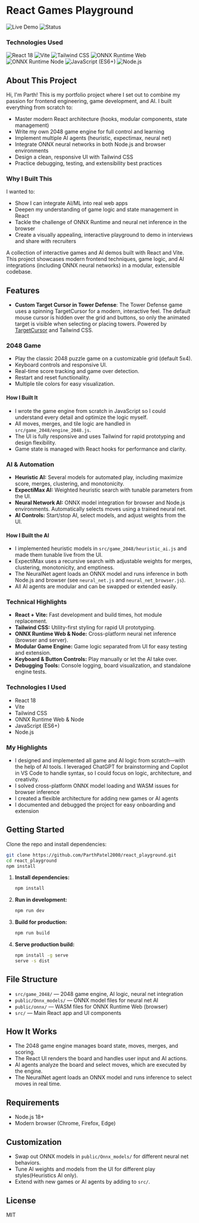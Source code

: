 

# React Games Playground

<a href="https://parthpatel2000.github.io/react_playground/" target="_blank" style="text-decoration: none;"><img src="https://img.shields.io/badge/Live-Demo-brightgreen?logo=github&color=43d17d&logoColor=white&borderRadius=12" alt="Live Demo"></a> <img src="https://img.shields.io/badge/status-active-success?logo=github&color=43d17d&logoColor=white&borderRadius=12" alt="Status">


### Technologies Used

<img src="https://img.shields.io/badge/React-18-blue?logo=react&logoColor=white&borderRadius=12" alt="React 18"> <img src="https://img.shields.io/badge/Vite-3BB873?logo=vite&logoColor=white&borderRadius=12" alt="Vite"> <img src="https://img.shields.io/badge/Tailwind_CSS-38B2AC?logo=tailwind-css&logoColor=white&borderRadius=12" alt="Tailwind CSS"> <img src="https://img.shields.io/badge/ONNX_Runtime_web-orange?logo=onnx&logoColor=white&borderRadius=12" alt="ONNX Runtime Web"> <img src="https://img.shields.io/badge/ONNX_Runtime_node-orange?logo=onnx&logoColor=white&borderRadius=12" alt="ONNX Runtime Node"> <img src="https://img.shields.io/badge/JavaScript-ES6-yellow?logo=javascript&logoColor=black&borderRadius=12" alt="JavaScript (ES6+)"> <img src="https://img.shields.io/badge/Node.js-339933?logo=node.js&logoColor=white&borderRadius=12" alt="Node.js">

## About This Project

Hi, I'm Parth! This is my portfolio project where I set out to combine my passion for frontend engineering, game development, and AI. I built everything from scratch to:
- Master modern React architecture (hooks, modular components, state management)
- Write my own 2048 game engine for full control and learning
- Implement multiple AI agents (heuristic, expectimax, neural net)
- Integrate ONNX neural networks in both Node.js and browser environments
- Design a clean, responsive UI with Tailwind CSS
- Practice debugging, testing, and extensibility best practices

### Why I Built This
I wanted to:
- Show I can integrate AI/ML into real web apps
- Deepen my understanding of game logic and state management in React
- Tackle the challenge of ONNX Runtime and neural net inference in the browser
- Create a visually appealing, interactive playground to demo in interviews and share with recruiters



A collection of interactive games and AI demos built with React and Vite. This project showcases modern frontend techniques, game logic, and AI integrations (including ONNX neural networks) in a modular, extensible codebase.

## Features

- **Custom Target Cursor in Tower Defense**: The Tower Defense game uses a spinning TargetCursor for a modern, interactive feel. The default mouse cursor is hidden over the grid and buttons, so only the animated target is visible when selecting or placing towers. Powered by [TargetCursor](https://reactbits.dev/tailwind/Animations/TargetCursor) and Tailwind CSS.

### 2048 Game
- Play the classic 2048 puzzle game on a customizable grid (default 5x4).
- Keyboard controls and responsive UI.
- Real-time score tracking and game over detection.
- Restart and reset functionality.
- Multiple tile colors for easy visualization.


#### How I Built It
- I wrote the game engine from scratch in JavaScript so I could understand every detail and optimize the logic myself.
- All moves, merges, and tile logic are handled in `src/game_2048/engine_2048.js`.
- The UI is fully responsive and uses Tailwind for rapid prototyping and design flexibility.
- Game state is managed with React hooks for performance and clarity.



### AI & Automation
- **Heuristic AI:** Several models for automated play, including maximize score, merges, clustering, and monotonicity.
- **ExpectiMax AI:** Weighted heuristic search with tunable parameters from the UI.
- **Neural Network AI:** ONNX model integration for browser and Node.js environments. Automatically selects moves using a trained neural net.
- **AI Controls:** Start/stop AI, select models, and adjust weights from the UI.


#### How I Built the AI
- I implemented heuristic models in `src/game_2048/heuristic_ai.js` and made them tunable live from the UI.
- ExpectiMax uses a recursive search with adjustable weights for merges, clustering, monotonicity, and emptiness.
- The NeuralNet agent loads an ONNX model and runs inference in both Node.js and browser (see `neural_net.js` and `neural_net_browser.js`).
- All AI agents are modular and can be swapped or extended easily.



### Technical Highlights
- **React + Vite:** Fast development and build times, hot module replacement.
- **Tailwind CSS:** Utility-first styling for rapid UI prototyping.
- **ONNX Runtime Web & Node:** Cross-platform neural net inference (browser and server).
- **Modular Game Engine:** Game logic separated from UI for easy testing and extension.
- **Keyboard & Button Controls:** Play manually or let the AI take over.
- **Debugging Tools:** Console logging, board visualization, and standalone engine tests.


### Technologies I Used
- React 18
- Vite
- Tailwind CSS
- ONNX Runtime Web & Node
- JavaScript (ES6+)
- Node.js



### My Highlights
 - I designed and implemented all game and AI logic from scratch—with the help of AI tools. I leveraged ChatGPT for brainstorming and Copilot in VS Code to handle syntax, so I could focus on logic, architecture, and creativity.
- I solved cross-platform ONNX model loading and WASM issues for browser inference
- I created a flexible architecture for adding new games or AI agents
- I documented and debugged the project for easy onboarding and extension



## Getting Started


Clone the repo and install dependencies:

```bash
git clone https://github.com/ParthPatel2000/react_playground.git
cd react_playground
npm install
```



1. **Install dependencies:**
	```bash
	npm install
	```
2. **Run in development:**
	```bash
	npm run dev
	```
3. **Build for production:**
	```bash
	npm run build
	```
4. **Serve production build:**
	```bash
	npm install -g serve
	serve -s dist
	```

## File Structure
- `src/game_2048/` — 2048 game engine, AI logic, neural net integration
- `public/Onnx_models/` — ONNX model files for neural net AI
- `public/onnx/` — WASM files for ONNX Runtime Web (browser)
- `src/` — Main React app and UI components


## How It Works
- The 2048 game engine manages board state, moves, merges, and scoring.
- The React UI renders the board and handles user input and AI actions.
- AI agents analyze the board and select moves, which are executed by the engine.
- The NeuralNet agent loads an ONNX model and runs inference to select moves in real time.



## Requirements
- Node.js 18+
- Modern browser (Chrome, Firefox, Edge)

## Customization
- Swap out ONNX models in `public/Onnx_models/` for different neural net behaviors.
- Tune AI weights and models from the UI for different play styles(Heuristics AI only).
- Extend with new games or AI agents by adding to `src/`.


## License
MIT
